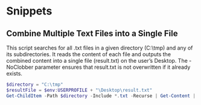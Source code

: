 # Snippets

## Combine Multiple Text Files into a Single File

This script searches for all .txt files in a given directory (C:\tmp) and any of its subdirectories. 
It reads the content of each file and outputs the combined content into a single file (result.txt) on the user’s Desktop. 
The -NoClobber parameter ensures that result.txt is not overwritten if it already exists.

``` powershell
$directory = "C:\tmp"
$resultFile = $env:USERPROFILE + "\Desktop\result.txt"
Get-ChildItem -Path $directory -Include *.txt -Recurse | Get-Content | Out-File -FilePath $resultFile -NoClobber
```
